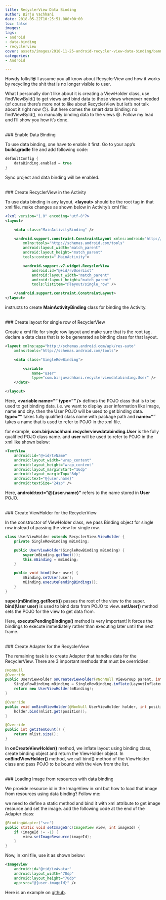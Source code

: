 ```yaml
---
title: RecyclerView Data Binding
author: Birju Vachhani
date: 2018-05-22T10:25:51.000+00:00
toc: false
images: 
tags:
- android
- data-binding
- recyclerview
cover: assets/images/2018-11-25-android-recycler-view-data-binding/banner.png
categories:
- Android

---
```

Howdy folks!😎 I assume you all know about RecyclerView and how it works by recycling the shit that is no longer visible to user.

What I personally don’t like about it is creating a ViewHolder class, use findViewById() to get views and bind data to those views whenever needed (of course there’s more not to like about RecyclerView but let’s not talk about it right now 😐). But here comes the smart data binding: no findViewById(), no manually binding data to the views 😄. Follow my lead and I’ll show you how it’s done.

<br/>
### Enable Data Binding

To use data binding, one have to enable it first. Go to your app’s **build.gradle** file and add following code:

```gradle
defaultConfig {
    dataBinding.enabled = true
}
```

Sync project and data binding will be enabled.

<br/>
### Create RecyclerView in the Activity

To use data binding in any layout, **\<layout>** should be the root tag in that xml file. make changes as shown below in Activity’s xml file:

```xml
<?xml version="1.0" encoding="utf-8"?>
<layout>

    <data class="MainActivityBinding" />

    <android.support.constraint.ConstraintLayout xmlns:android="http://schemas.android.com/apk/res/android"
        xmlns:tools="http://schemas.android.com/tools"
        android:layout_width="match_parent"
        android:layout_height="match_parent"
        tools:context=".MainActivity">

        <android.support.v7.widget.RecyclerView
            android:id="@+id/rvUserList"
            android:layout_width="match_parent"
            android:layout_height="match_parent"
            tools:listitem="@layout/single_row" />

    </android.support.constraint.ConstraintLayout>
</layout>
```

**<data class=”MainActivityBinding”/>** instructs to create **MainActivityBinding** class for binding the Activity.

<br/>
### Create layout for single row of RecyclerView

Create a xml file for single row layout and make sure that <layout> is the root tag. declare a data class that is to be generated as binding class for that layout.

```xml
<layout xmlns:app="http://schemas.android.com/apk/res-auto"
    xmlns:tools="http://schemas.android.com/tools">

    <data class="SingleRowBinding">

        <variable
            name="user"
            type="com.birjuvachhani.recyclerviewdatabinding.User" />
    </data>

</layout>
```

Here, **\<variable name=”” type=”” />** defines the POJO class that is to be used to get binding data. i.e. we want to display user information like image, name and city. then the User POJO will be used to get binding data. **type=””** takes fully qualified class name with package path and **name=””** takes a name that is used to refer to POJO in the xml file.

for example, **com.birjuvachhani.recyclerviewdatabinding.User** is the fully qualified POJO class name. and **user** will be used to refer to POJO in the xml like shown below:

```xml
<TextView
    android:id="@+id/tvName"
    android:layout_width="wrap_content"
    android:layout_height="wrap_content"
    android:layout_marginStart="16dp"
    android:layout_marginTop="8dp"
    android:text="@{user.name}"
    android:textSize="24sp" />
```

Here, **android:text=”@{user.name}”** refers to the name stored in **User** POJO.

<br/>
### Create ViewHolder for the RecyclerView

In the constructor of ViewHolder class, we pass Binding object for single row instead of passing the view for single row.

```java
class UserViewHolder extends RecyclerView.ViewHolder {
    private SingleRowBinding mBinding;

    public UserViewHolder(SingleRowBinding mBinding) {
        super(mBinding.getRoot());
        this.mBinding = mBinding;
    }

    public void bind(User user) {
        mBinding.setUser(user);
        mBinding.executePendingBindings();
    }
}
```

**super(mBinding.getRoot())** passes the root of the view to the super. **bind(User user)** is used to bind data from POJO to view. **setUser()** method sets the POJO for the view to get data from.

Here, **executePendingBindings()** method is very important! It forces the bindings to execute immediately rather than executing later until the next frame.

<br/>
### Create Adapter for the RecyclerView

The remaining task is to create Adapter that handles data for the RecyclerView. There are 3 important methods that must be overridden:

```java
@NonNull
@Override
public UserViewHolder onCreateViewHolder(@NonNull ViewGroup parent, int viewType) {
    SingleRowBinding mBinding = SingleRowBinding.inflate(LayoutInflater.from(parent.getContext()), parent, false);
    return new UserViewHolder(mBinding);
}

@Override
public void onBindViewHolder(@NonNull UserViewHolder holder, int position) {
    holder.bind(mlist.get(position));
}

@Override
public int getItemCount() {
    return mlist.size();
}
```

In **onCreateViewHolder()** method, we inflate layout using binding class, create binding object and return the ViewHolder object. In **onBindViewHolder()** method, we call bind() method of the ViewHolder class and pass POJO to be bound with the view from the list.

<br/>
### Loading Image from resources with data binding

We provide resource id in the ImageView in xml but how to load that image from resources using data binding? Follow me:

we need to define a static method and bind it with xml attribute to get image resource and set the image. add the following code at the end of the Adapter class:

```java
@BindingAdapter("src")
public static void setImageSrc(ImageView view, int imageId) {
    if (imageId != -1) {
        view.setImageResource(imageId);
    }
}
```

Now, in xml file, use it as shown below:

```xml
<ImageView
    android:id="@+id/ivAvatar"
    android:layout_width="70dp"
    android:layout_height="70dp"
    app:src="@{user.imageId}" />
```

Here is an example on [github](https://github.com/BirjuVachhani/RecyclerViewExample/tree/data_binding).